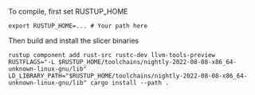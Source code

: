 To compile, first set RUSTUP_HOME

```
export RUSTUP_HOME=... # Your path here
```

Then build and install the slicer binaries
```
rustup component add rust-src rustc-dev llvm-tools-preview
RUSTFLAGS="-L $RUSTUP_HOME/toolchains/nightly-2022-08-08-x86_64-unknown-linux-gnu/lib" LD_LIBRARY_PATH="$RUSTUP_HOME/toolchains/nightly-2022-08-08-x86_64-unknown-linux-gnu/lib" cargo install --path .
```
